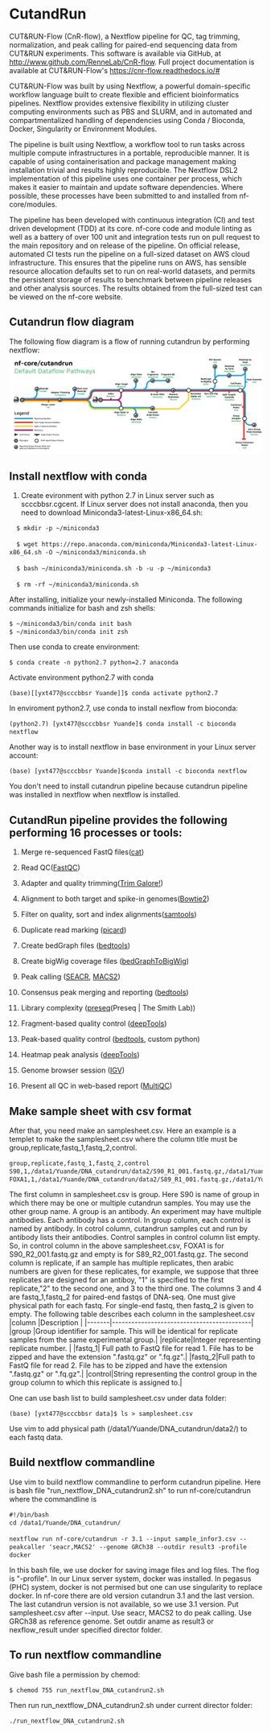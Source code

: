 # CutandRun
 CUT&RUN-Flow (CnR-flow), a Nextflow pipeline for QC, tag trimming, normalization, and peak calling for paired-end sequencing data from CUT&RUN experiments. This software is available via GitHub, at http://www.github.com/RenneLab/CnR-flow.
 Full project documentation is available at CUT&RUN-Flow's https://cnr-flow.readthedocs.io/#
 
CUT&RUN-Flow was built by using Nextflow, a powerful domain-specific workflow language built to create flexible and efficient bioinformatics pipelines. Nextflow provides extensive flexibility in utilizing cluster computing environments such as PBS and SLURM, and in automated and compartmentalized handling of dependencies using Conda / Bioconda, Docker, Singularity or Environment Modules.

The pipeline is built using Nextflow, a workflow tool to run tasks across multiple compute infrastructures in a portable, reproducible manner. It is capable of using containerisation and package management making installation trivial and results highly reproducible. The Nextflow DSL2 implementation of this pipeline uses one container per process, which makes it easier to maintain and update software dependencies. Where possible, these processes have been submitted to and installed from nf-core/modules.

The pipeline has been developed with continuous integration (CI) and test driven development (TDD) at its core. nf-core code and module linting as well as a battery of over 100 unit and integration tests run on pull request to the main repository and on release of the pipeline. On official release, automated CI tests run the pipeline on a full-sized dataset on AWS cloud infrastructure. This ensures that the pipeline runs on AWS, has sensible resource allocation defaults set to run on real-world datasets, and permits the persistent storage of results to benchmark between pipeline releases and other analysis sources. The results obtained from the full-sized test can be viewed on the nf-core website.
## Cutandrun flow diagram
The following flow diagram is a flow of running cutandrun by performing nextflow:
![Cutandrun flow diagram](https://github.com/nf-core/cutandrun/blob/master/docs/images/cutandrun-flow-diagram-v3.0.png)
 
## Install nextflow with conda 
1. Create evironment with python 2.7 in Linux server such as scccbbsr.cgcent. If Linux server does not install anaconda, then you need to download  Miniconda3-latest-Linux-x86_64.sh:
 ```  
   $ mkdir -p ~/miniconda3
   
   $ wget https://repo.anaconda.com/miniconda/Miniconda3-latest-Linux-x86_64.sh -O ~/miniconda3/miniconda.sh
   
   $ bash ~/miniconda3/miniconda.sh -b -u -p ~/miniconda3
   
   $ rm -rf ~/miniconda3/miniconda.sh
   ```
After installing, initialize your newly-installed Miniconda. The following commands initialize for bash and zsh shells:
   ```
$ ~/miniconda3/bin/conda init bash
$ ~/miniconda3/bin/conda init zsh
   ```
Then use conda to create environment:
   ```
 $ conda create -n python2.7 python=2.7 anaconda
   ```
Activate environment python2.7 with conda
```
(base)[[yxt477@scccbbsr Yuande]]$ conda activate python2.7
```
In enviroment python2.7, use conda to install nexflow from bioconda:
```
(python2.7) [yxt477@scccbbsr Yuande]$ conda install -c bioconda nextflow
```
Another way is to install nextflow in base environment in your Linux server account:
```
(base) [yxt477@scccbbsr Yuande]$conda install -c bioconda nextflow
```
You don't need to install cutandrun pipeline because cutandrun pipeline was installed in nextflow when nextflow is installed.
## CutandRun pipeline provides the following performing 16 processes or tools:

1. Merge re-sequenced FastQ files([cat](cat))

2. Read QC([FastQC](FastQC))

3. Adapter and quality trimming([Trim Galore!](TrimGalore!))

4. Alignment to both target and spike-in genomes([Bowtie2](Bowtie2))

5. Filter on quality, sort and index alignments([samtools](samtools))

6. Duplicate read marking ([picard](picard))

7. Create bedGraph files ([bedtools](bedtools))

8. Create bigWig coverage files ([bedGraphToBigWig](bedGraphToBigWig))

9. Peak calling ([SEACR](SEACR), [MACS2](MACS2))

10. Consensus peak merging and reporting ([bedtools](bedtools))

11. Library complexity ([preseq](preseq)(Preseq | The Smith Lab))

12. Fragment-based quality control ([deepTools](deepTools))

13. Peak-based quality control ([bedtools](bedtools), custom python)

14. Heatmap peak analysis ([deepTools](deepTools))

15. Genome browser session ([IGV](IGV))

16. Present all QC in web-based report ([MultiQC](MultiQC))

## Make sample sheet with csv format

After that, you need make an samplesheet.csv. Here an example is a templet to make the samplesheet.csv where the column title must be group,replicate,fastq_1,fastq_2,control. 
```
group,replicate,fastq_1,fastq_2,control
S90,1,/data1/Yuande/DNA_cutandrun/data2/S90_R1_001.fastq.gz,/data1/Yuande/DNA_cutandrun/data2/S90_R2_001.fastq.gz,FOXA1
FOXA1,1,/data1/Yuande/DNA_cutandrun/data2/S89_R1_001.fastq.gz,/data1/Yuande/DNA_cutandrun/data2/S89_R2_001.fastq.gz,
```
The first column in samplesheet.csv is group. Here S90 is name of group in which there may be one or multiple cutandrun samples. You may use the other group name. A group is  an antibody. An experiment may have multiple antibodies. Each antibody has a control. In group column, each control is named by antibody. In cotrol column, cutandrun samples cut and run by antibody lists their antibodies. Control samples in control column list empty. So, in control column in the above samplesheet.csv, FOXA1 is for S90_R2_001.fastq.gz and empty is for S89_R2_001.fastq.gz. The second column is replicate, if an sample has multiple replicates, then arabic numbers are given for these replicates, for example, we suppose that three replicates are designed for an antiboy, "1" is specified to the first replicate,"2" to the second one, and 3 to the third one. The columns 3 and 4 are fastq_1,fastq_2 for paired-end fastqs of DNA-seq. One must give physical path for each fastq. For single-end fastq, then fastq_2 is given to empty. The following table describes each column in the samplesheet.csv
|column |Description                                |
|-------|-------------------------------------------|
|group  |Group identifier for sample. This will be identical for replicate samples from the same experimental group.|
|replicate|Integer representing replicate number. |
|fastq_1| Full path to FastQ file for read 1. File has to be zipped and have the extension ".fastq.gz" or ".fq.gz".|
|fastq_2|Full path to FastQ file for read 2. File has to be zipped and have the extension ".fastq.gz" or ".fq.gz".|
|control|String representing the control group in the group column to which this replicate is assigned to.|


One can use bash list to build samplesheet.csv under data folder:
```
(base) [yxt477@scccbbsr data]$ ls > samplesheet.csv 
```
Use vim to add physical path (/data1/Yuande/DNA_cutandrun/data2/) to each fastq data.

## Build nextflow commandline
Use vim to build nextflow commandline to perform cutandrun pipeline. Here is bash file  "run_nextflow_DNA_cutandrun2.sh" to run nf-core/cutandrun where the commandline is
```
#!/bin/bash
cd /data1/Yuande/DNA_cutandrun/

nextflow run nf-core/cutandrun -r 3.1 --input sample_infor3.csv --peakcaller 'seacr,MACS2' --genome GRCh38 --outdir result3 -profile docker
```
In this bash file, we use docker for saving image files and log files. The flog is "-profile". In our Linux server system, docker was installed. In pegasus (PHC) system, docker is not permised but one can use singularity to replace docker. In nf-core there are old version cutandrun 3.1 and the last version. The last cutandrun version is not available, so we use 3.1 version. Put samplesheet.csv after --input. Use seacr, MACS2 to do peak calling. Use GRCh38 as reference genome. Set outdir aname as result3 or nexflow_result under specified director folder.
## To run nextflow commandline
Give bash file a permission by chemod:
```
$ chemod 755 run_nextflow_DNA_cutandrun2.sh
```
Then run run_nextflow_DNA_cutandrun2.sh under current director folder:
```
./run_nextflow_DNA_cutandrun2.sh
```
